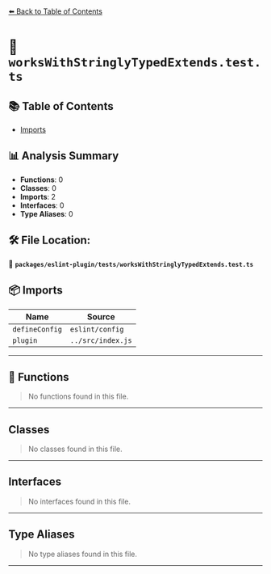 [⬅️ Back to Table of Contents](../../../index.md)

# 📄 `worksWithStringlyTypedExtends.test.ts`

## 📚 Table of Contents

- [Imports](#imports)

## 📊 Analysis Summary

- **Functions**: 0
- **Classes**: 0
- **Imports**: 2
- **Interfaces**: 0
- **Type Aliases**: 0

## 🛠️ File Location:
📂 **`packages/eslint-plugin/tests/worksWithStringlyTypedExtends.test.ts`**

## 📦 Imports

| Name | Source |
|------|--------|
| `defineConfig` | `eslint/config` |
| `plugin` | `../src/index.js` |


---

## 🔧 Functions

> No functions found in this file.


---

## Classes

> No classes found in this file.


---

## Interfaces

> No interfaces found in this file.


---

## Type Aliases

> No type aliases found in this file.


---